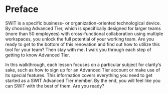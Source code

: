 # Preface

SWIT is a specific business- or organization-oriented technological device. By choosing Advanced Tier, which is specifically designed for larger teams (more than 50 employees) with cross-functional collaboration using multiple workspaces, you unlock the full potential of your working team. Are you ready to get to the bottom of this renovation and find out how to utilize this tool for your team? Then stay with me. I walk you through each step of getting to know Advanced Tier. 

 In this walkthrough, each lesson focuses on a particular subject for clarity’s sake, such as how to sign up for an Advanced Tier account or make use of its special features. This information covers everything you need to get started as a SWIT Advanced Tier member. By the end, you will feel like you can SWIT with the best of them. Are you ready?

